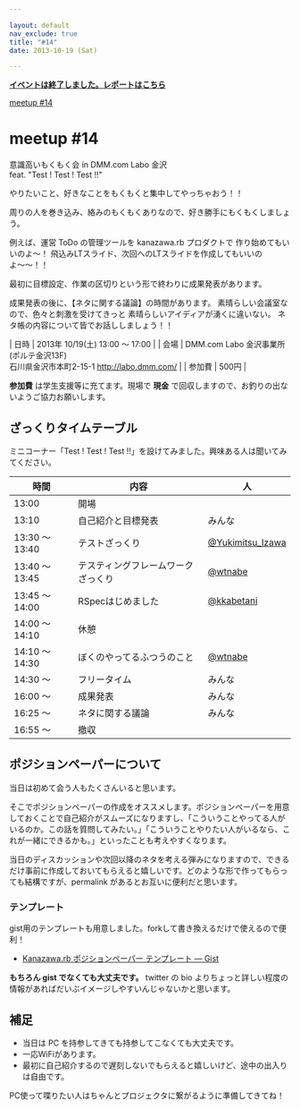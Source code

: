 ```yaml
---

layout: default
nav_exclude: true
title: "#14"
date: 2013-10-19 (Sat)

---
```


<p>
<a href="./report"><strong>イベントは終了しました。レポートはこちら</strong></a></p>

<div class="doorkeeper-widget">
<a href="http://kzrb.doorkeeper.jp/events/6270" class="doorkeeper-registration-widget">meetup
#14</a>

<script src="https://d1dqic1fklzs1z.cloudfront.net/assets/widget.js" type="text/javascript">
</script>
</div>

meetup #14
===========

意識高いもくもく会 in DMM.com Labo 金沢<br />feat. "Test ! Test ! Test !!"

やりたいこと、好きなことをもくもくと集中してやっちゃおう！！

周りの人を巻き込み、絡みのもくもくありなので、好き勝手にもくもくしましょう。

例えば、運営 ToDo の管理ツールを kanazawa.rb プロダクトで
作り始めてもいいのよ〜！
飛込みLTスライド、次回へのLTスライドを作成してもいいのよ〜〜！！

最初に目標設定、作業の区切りという形で終わりに成果発表があります。

成果発表の後に、【ネタに関する議論】の時間があります。
素晴らしい会議室なので、色々と刺激を受けてきっと
素晴らしいアイディアが湧くに違いない。
ネタ帳の内容について皆でお話ししましょう！！


| 日時   | 2013年 10/19(土) 13:00 〜 17:00 |
| 会場   | DMM.com Labo 金沢事業所(ポルテ金沢13F)<br>石川県金沢市本町2-15-1 <a href="http://labo.dmm.com/">http://labo.dmm.com/</a> |
| 参加費 | 500円 |


**参加費** は学生支援等に充てます。現場で **現金**
で回収しますので、お釣りの出ないようご協力お願いします。

ざっくりタイムテーブル
----------------------

ミニコーナー「Test ! Test ! Test !!」を設けてみました。興味ある人は聞いてみてください。

 |時間            |内容                                |人|
 |----------------|------------------------------------|----------------------------------------------------------|
 |13:00           |開場                                ||
 |13:10           |自己紹介と目標発表                  |みんな|
 |13:30 〜 13:40  |テストざっくり                      |[@Yukimitsu\_Izawa](https://twitter.com/Yukimitsu_Izawa)|
 |13:40 〜 13:45  |テスティングフレームワークざっくり  |[@wtnabe](https://twitter.com/wtnabe)|
 |13:45 〜 14:00  |RSpecはじめました                   |[@kkabetani](https://twitter.com/kkabetani)|
 |14:00 〜 14:10  |休憩                                ||
 |14:10 〜 14:30  |ぼくのやってるふつうのこと          |[@wtnabe](https://twitter.com/wtnabe)|
 |14:30 〜        |フリータイム                        |みんな|
 |16:00 〜        |成果発表                            |みんな|
 |16:25 〜        |ネタに関する議論                    |みんな|
 |16:55 〜        |撤収                                ||

ポジションペーパーについて
--------------------------

当日は初めて会う人もたくさんいると思います。

そこでポジションペーパーの作成をオススメします。ポジションペーパーを用意しておくことで自己紹介がスムーズになりますし、「こういうことやってる人がいるのか。この話を質問してみたい。」「こういうことやりたい人がいるなら、これが一緒にできるかも。」といったことも考えやすくなります。

当日のディスカッションや次回以降のネタを考える弾みになりますので、できるだけ事前に作成しておいてもらえると嬉しいです。どのような形で作ってもらっても結構ですが、permalink
があるとお互いに便利だと思います。

### テンプレート

gist用のテンプレートも用意しました。forkして書き換えるだけで使えるので便利！

* [Kanazawa.rb ポジションペーパー テンプレート — Gist](https://gist.github.com/5a523ec3180002229a32)

**もちろん gist でなくても大丈夫です。** twitter の bio
よりちょっと詳しい程度の情報があればだいぶイメージしやすいんじゃないかと思います。

補足
----

* 当日は PC を持参してきても持参してこなくても大丈夫です。
* 一応WiFiがあります。
* 最初に自己紹介するので遅刻しないでもらえると嬉しいけど、途中の出入りは自由です。

PC使って喋りたい人はちゃんとプロジェクタに繋がるように準備してきてね！
